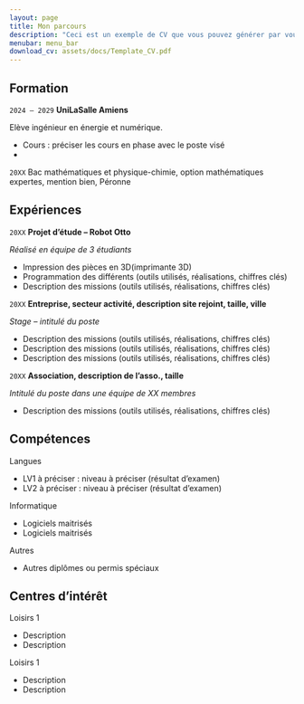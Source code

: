 ```yaml
---
layout: page
title: Mon parcours
description: "Ceci est un exemple de CV que vous pouvez générer par vous-même"
menubar: menu_bar
download_cv: assets/docs/Template_CV.pdf
---
```


## Formation 

`2024 – 2029`
**UniLaSalle Amiens**

Elève ingénieur en énergie et numérique.
* Cours : préciser les cours en phase avec le poste visé
* 
`20XX`
Bac mathématiques et physique-chimie, option mathématiques expertes, mention bien, Péronne

## Expériences

`20XX` **Projet d’étude – Robot Otto**

_Réalisé en équipe de 3 étudiants_
* Impression des pièces en 3D(imprimante 3D)
* Programmation des différents (outils utilisés, réalisations, chiffres clés)
* Description des missions (outils utilisés, réalisations, chiffres clés)


`20XX` **Entreprise, secteur activité, description site rejoint, taille, ville**

_Stage – intitulé du poste_
* Description des missions (outils utilisés, réalisations, chiffres clés)
* Description des missions (outils utilisés, réalisations, chiffres clés)
* Description des missions (outils utilisés, réalisations, chiffres clés)

`20XX` **Association, description de l’asso., taille**

_Intitulé du poste dans une équipe de XX membres_
* Description des missions (outils utilisés, réalisations, chiffres clés)

## Compétences

Langues
* LV1 à préciser : niveau à préciser (résultat d’examen)
* LV2 à préciser : niveau à préciser (résultat d’examen)

Informatique
* Logiciels maitrisés
* Logiciels maitrisés

Autres
* Autres diplômes ou permis spéciaux

## Centres d’intérêt

Loisirs 1
* Description 
* Description 

Loisirs 1
* Description 
* Description 
